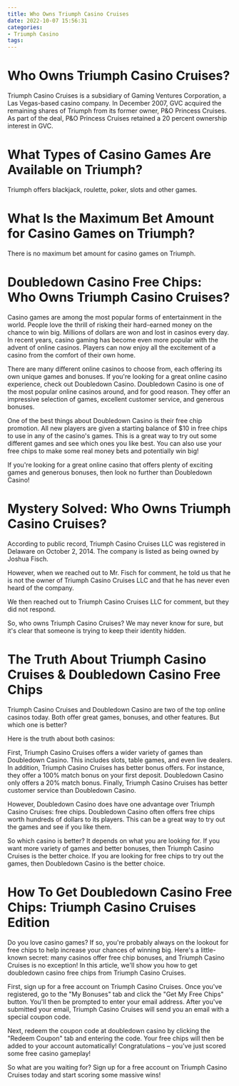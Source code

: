 ```yaml
---
title: Who Owns Triumph Casino Cruises
date: 2022-10-07 15:56:31
categories:
- Triumph Casino
tags:
---
```



#  Who Owns Triumph Casino Cruises?

Triumph Casino Cruises is a subsidiary of Gaming Ventures Corporation, a Las Vegas-based casino company. In December 2007, GVC acquired the remaining shares of Triumph from its former owner, P&O Princess Cruises. As part of the deal, P&O Princess Cruises retained a 20 percent ownership interest in GVC.

# What Types of Casino Games Are Available on Triumph?

Triumph offers blackjack, roulette, poker, slots and other games.

# What Is the Maximum Bet Amount for Casino Games on Triumph?

There is no maximum bet amount for casino games on Triumph.

#  Doubledown Casino Free Chips: Who Owns Triumph Casino Cruises?

Casino games are among the most popular forms of entertainment in the world. People love the thrill of risking their hard-earned money on the chance to win big. Millions of dollars are won and lost in casinos every day. In recent years, casino gaming has become even more popular with the advent of online casinos. Players can now enjoy all the excitement of a casino from the comfort of their own home.

There are many different online casinos to choose from, each offering its own unique games and bonuses. If you're looking for a great online casino experience, check out Doubledown Casino. Doubledown Casino is one of the most popular online casinos around, and for good reason. They offer an impressive selection of games, excellent customer service, and generous bonuses.

One of the best things about Doubledown Casino is their free chip promotion. All new players are given a starting balance of $10 in free chips to use in any of the casino's games. This is a great way to try out some different games and see which ones you like best. You can also use your free chips to make some real money bets and potentially win big!

If you're looking for a great online casino that offers plenty of exciting games and generous bonuses, then look no further than Doubledown Casino!

#  Mystery Solved: Who Owns Triumph Casino Cruises?

According to public record, Triumph Casino Cruises LLC was registered in Delaware on October 2, 2014. The company is listed as being owned by Joshua Fisch.

However, when we reached out to Mr. Fisch for comment, he told us that he is not the owner of Triumph Casino Cruises LLC and that he has never even heard of the company.

We then reached out to Triumph Casino Cruises LLC for comment, but they did not respond.

So, who owns Triumph Casino Cruises? We may never know for sure, but it's clear that someone is trying to keep their identity hidden.

#  The Truth About Triumph Casino Cruises & Doubledown Casino Free Chips

Triumph Casino Cruises and Doubledown Casino are two of the top online casinos today. Both offer great games, bonuses, and other features. But which one is better?

Here is the truth about both casinos:

First, Triumph Casino Cruises offers a wider variety of games than Doubledown Casino. This includes slots, table games, and even live dealers. In addition, Triumph Casino Cruises has better bonus offers. For instance, they offer a 100% match bonus on your first deposit. Doubledown Casino only offers a 20% match bonus. Finally, Triumph Casino Cruises has better customer service than Doubledown Casino.

However, Doubledown Casino does have one advantage over Triumph Casino Cruises: free chips. Doubledown Casino often offers free chips worth hundreds of dollars to its players. This can be a great way to try out the games and see if you like them.

So which casino is better? It depends on what you are looking for. If you want more variety of games and better bonuses, then Triumph Casino Cruises is the better choice. If you are looking for free chips to try out the games, then Doubledown Casino is the better choice.

#  How To Get Doubledown Casino Free Chips: Triumph Casino Cruises Edition

Do you love casino games? If so, you're probably always on the lookout for free chips to help increase your chances of winning big. Here's a little-known secret: many casinos offer free chip bonuses, and Triumph Casino Cruises is no exception! In this article, we'll show you how to get doubledown casino free chips from Triumph Casino Cruises.

First, sign up for a free account on Triumph Casino Cruises. Once you've registered, go to the "My Bonuses" tab and click the "Get My Free Chips" button. You'll then be prompted to enter your email address. After you've submitted your email, Triumph Casino Cruises will send you an email with a special coupon code.

Next, redeem the coupon code at doubledown casino by clicking the "Redeem Coupon" tab and entering the code. Your free chips will then be added to your account automatically! Congratulations – you've just scored some free casino gameplay!

So what are you waiting for? Sign up for a free account on Triumph Casino Cruises today and start scoring some massive wins!